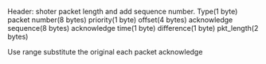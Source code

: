 Header: shoter packet length and add sequence number. 
Type(1 byte)
packet number(8 bytes)
priority(1 byte)
offset(4 bytes)
acknowledge sequence(8 bytes)
acknowledge time(1 byte)
difference(1 byte)
pkt_length(2 bytes)

Use range substitute the original each packet acknowledge